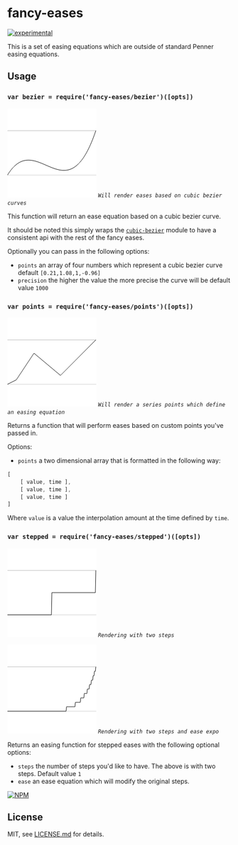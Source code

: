 # fancy-eases

[![experimental](http://badges.github.io/stability-badges/dist/experimental.svg)](http://github.com/badges/stability-badges)

This is a set of easing equations which are outside of standard Penner easing equations.

## Usage

### `var bezier = require('fancy-eases/bezier')([opts])`

![bezier](./images/bezier.png)
*`Will render eases based on cubic bezier curves`*

This function will return an ease equation based on a cubic bezier curve.

It should be noted this simply wraps the [`cubic-bezier`](http://www.npmjs.com/cubic-bezier) module to have a consistent api with the rest of the fancy eases.

Optionally you can pass in the following options:
- `points` an array of four numbers which represent a cubic bezier curve default `[0.21,1.08,1,-0.96]`
- `precision` the higher the value the more precise the curve will be default value `1000`


### `var points = require('fancy-eases/points')([opts])`

![points](./images/points.png)
*`Will render a series points which define an easing equation`*

Returns a function that will perform eases based on custom points you've passed in.

Options:
- `points` a two dimensional array that is formatted in the following way:
```javascript
[
    [ value, time ],
    [ value, time ],
    [ value, time ]
]
```
Where `value` is a value the interpolation amount at the time defined by `time`.

### `var stepped = require('fancy-eases/stepped')([opts])`

![stepped](./images/stepped.png)
*`Rendering with two steps`*

![stepped expo](./images/steppedExpo.png)
*`Rendering with two steps and ease expo`*

Returns an easing function for stepped eases with the following optional options:
- `steps` the number of steps you'd like to have. The above is with two steps. Default value `1`
- `ease` an ease equation which will modify the original steps.

[![NPM](https://nodei.co/npm/fancy-eases.png)](https://www.npmjs.com/package/fancy-eases)

## License

MIT, see [LICENSE.md](http://github.com/Jam3/fancy-eases/blob/master/LICENSE.md) for details.
